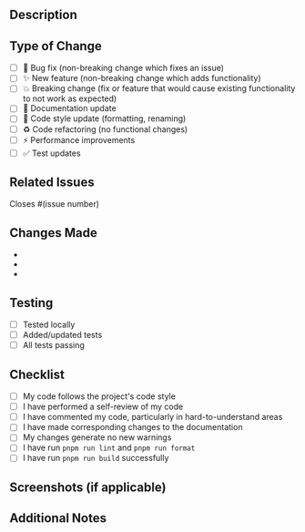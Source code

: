 ## Description

<!-- Provide a brief description of your changes -->

## Type of Change

<!-- Mark the relevant option with an "x" -->

- [ ] 🐛 Bug fix (non-breaking change which fixes an issue)
- [ ] ✨ New feature (non-breaking change which adds functionality)
- [ ] 💥 Breaking change (fix or feature that would cause existing functionality to not work as expected)
- [ ] 📝 Documentation update
- [ ] 🎨 Code style update (formatting, renaming)
- [ ] ♻️ Code refactoring (no functional changes)
- [ ] ⚡ Performance improvements
- [ ] ✅ Test updates

## Related Issues

<!-- Link to related issues -->

Closes #(issue number)

## Changes Made

<!-- List the main changes -->

-
-
-

## Testing

<!-- Describe the tests you ran to verify your changes -->

- [ ] Tested locally
- [ ] Added/updated tests
- [ ] All tests passing

## Checklist

- [ ] My code follows the project's code style
- [ ] I have performed a self-review of my code
- [ ] I have commented my code, particularly in hard-to-understand areas
- [ ] I have made corresponding changes to the documentation
- [ ] My changes generate no new warnings
- [ ] I have run `pnpm run lint` and `pnpm run format`
- [ ] I have run `pnpm run build` successfully

## Screenshots (if applicable)

<!-- Add screenshots to help explain your changes -->

## Additional Notes

<!-- Add any additional notes or context -->

